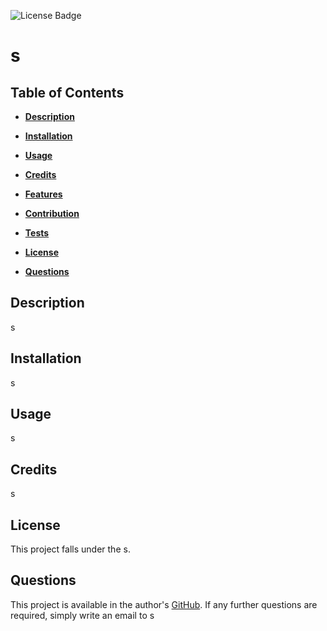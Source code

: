 ![License Badge](https://img.shields.io/badge/License-s-brightgreen)
# s
## Table of Contents
- **[Description](#description)**

- **[Installation](#installation)**

- **[Usage](#usage)**

- **[Credits](#credits)**

- **[Features](#features)**

- **[Contribution](#contribute)**

- **[Tests](#tests)**

- **[License](#license)**

- **[Questions](#questions)**
## Description
s
## Installation
s
## Usage
s
## Credits
s
## License
This project falls under the s.
## Questions
This project is available in the author's [GitHub](github.com/s). If any further questions are required, simply write an email to s